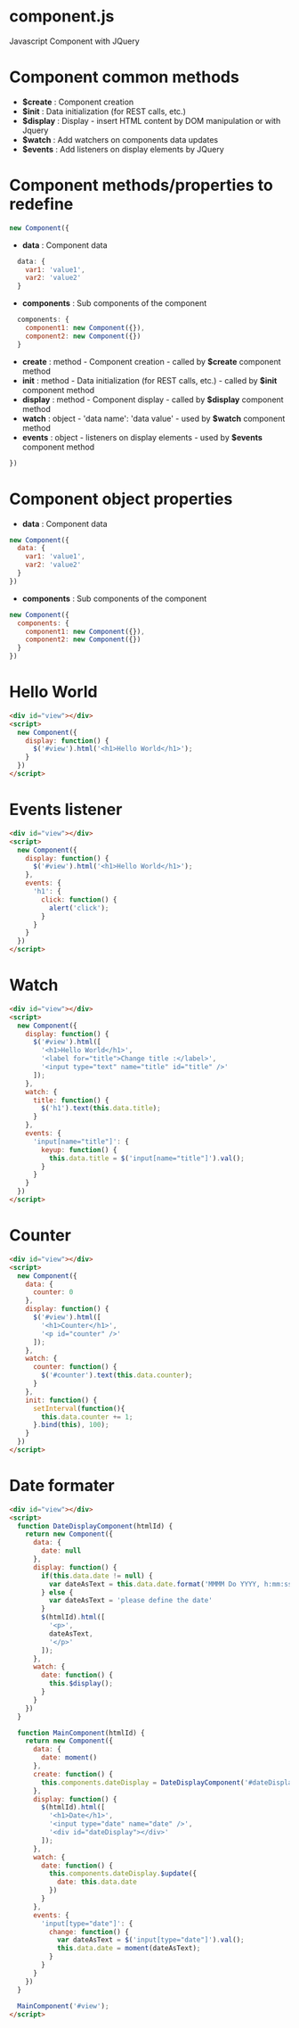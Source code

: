 # component.js
Javascript Component with JQuery

# Component common methods

- **$create** : Component creation
- **$init** : Data initialization (for REST calls, etc.)
- **$display** : Display - insert HTML content by DOM manipulation or with Jquery
- **$watch** : Add watchers on components data updates
- **$events** : Add listeners on display elements by JQuery

# Component methods/properties to redefine

```js
new Component({
```

- **data** : Component data
```js
  data: {
    var1: 'value1',
    var2: 'value2'
  }
```
- **components** : Sub components of the component
```js
  components: {
    component1: new Component({}),
    component2: new Component({})
  }
```
- **create** : method - Component creation - called by **$create** component method
- **init** : method - Data initialization (for REST calls, etc.) - called by **$init** component method
- **display** : method - Component display - called by **$display** component method
- **watch** : object - 'data name': 'data value' - used by **$watch** component method
- **events** : object - listeners on display elements - used by **$events** component method


```js
})
```
# Component object properties

- **data** : Component data
```js
new Component({
  data: {
    var1: 'value1',
    var2: 'value2'
  }
})
```
- **components** : Sub components of the component
```js
new Component({
  components: {
    component1: new Component({}),
    component2: new Component({})
  }
})
```

# Hello World

```html
<div id="view"></div>
<script>
  new Component({
    display: function() {
      $('#view').html('<h1>Hello World</h1>');
    }
  })
</script>
```

# Events listener

```html
<div id="view"></div>
<script>
  new Component({
    display: function() {
      $('#view').html('<h1>Hello World</h1>');
    },
    events: {
      'h1': {
        click: function() {
          alert('click');
        }
      }
    }
  })
</script>
```

# Watch

```html
<div id="view"></div>
<script>
  new Component({
    display: function() {
      $('#view').html([
        '<h1>Hello World</h1>',
        '<label for="title">Change title :</label>',
        '<input type="text" name="title" id="title" />'
      ]);
    },
    watch: {
      title: function() {
        $('h1').text(this.data.title);
      }
    },
    events: {
      'input[name="title"]': {
        keyup: function() {
          this.data.title = $('input[name="title"]').val();
        }
      }
    }
  })
</script>
```

# Counter

```html
<div id="view"></div>
<script>
  new Component({
    data: {
      counter: 0
    },
    display: function() {
      $('#view').html([
        '<h1>Counter</h1>',
        '<p id="counter" />'
      ]);
    },
    watch: {
      counter: function() {
        $('#counter').text(this.data.counter);
      }
    },
    init: function() {
      setInterval(function(){
        this.data.counter += 1;
      }.bind(this), 100);
    }
  })
</script>
```

# Date formater

```html
<div id="view"></div>
<script>
  function DateDisplayComponent(htmlId) {
    return new Component({
      data: {
        date: null
      },
      display: function() {
        if(this.data.date != null) {
          var dateAsText = this.data.date.format('MMMM Do YYYY, h:mm:ss a');
        } else {
          var dateAsText = 'please define the date'
        }
        $(htmlId).html([
          '<p>',
          dateAsText,
          '</p>'
        ]);
      },
      watch: {
        date: function() {
          this.$display();
        }
      }
    })
  }

  function MainComponent(htmlId) {
    return new Component({
      data: {
        date: moment()
      },
      create: function() {
        this.components.dateDisplay = DateDisplayComponent('#dateDisplay');
      },
      display: function() {
        $(htmlId).html([
          '<h1>Date</h1>',
          '<input type="date" name="date" />',
          '<div id="dateDisplay"></div>'
        ]);
      },
      watch: {
        date: function() {
          this.components.dateDisplay.$update({
            date: this.data.date
          })
        }
      },
      events: {
        'input[type="date"]': {
          change: function() {
            var dateAsText = $('input[type="date"]').val();
            this.data.date = moment(dateAsText);
          }
        }
      }
    })
  }
  
  MainComponent('#view');
</script>
```
